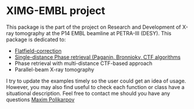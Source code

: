 # XIMG-EMBL project

This package is the part of the project on Research and Development of X-ray tomography at the P14 EMBL beamline at PETRA-III (DESY). This package is dedicated to:
- [Flatfield-correction](https://github.com/maximka48/XIMG-EMBL/blob/master/demo_SSIM_1d-PR.ipynb)
- [Single-distance Phase retrieval (Paganin, Bronniokv, CTF algorithms](https://github.com/maximka48/XIMG-EMBL/blob/master/demo_SSIM_1d-PR.ipynb)
- Phase retrieval with multi-distance CTF-based approach
- Parallel-beam X-ray tomography

I try to update the examples timely so the user could get an idea of usage. However, you may also find useful to check each function or class have a situational description.
Feel free to contact me should you have any questions [Maxim Polikarpov](polikarpov.maxim@mail.ru)


